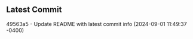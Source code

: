
## Latest Commit
49563a5 - Update README with latest commit info (2024-09-01 11:49:37 -0400) <Yunxi-Zhou>

